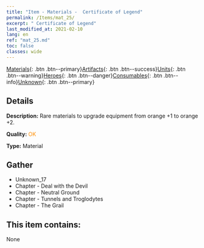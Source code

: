 ```yaml
---
title: "Item - Materials -  Certificate of Legend"
permalink: /Items/mat_25/
excerpt: " Certificate of Legend"
last_modified_at: 2021-02-10
lang: en
ref: "mat_25.md"
toc: false
classes: wide
---
```

 [Materials](/Items/){: .btn .btn--primary}[Artifacts](/Items/Artifacts/){: .btn .btn--success}[Units](/Items/Units/){: .btn .btn--warning}[Heroes](/Items/Heroes/){: .btn .btn--danger}[Consumables](/Items/Consumables/){: .btn .btn--info}[Unknown](/Items/Unknown/){: .btn .btn--primary}

## Details
 **Description:** Rare materials to upgrade equipment from orange +1 to orange +2.

 **Quality:** <span style="color: #FF8C00">OK</span>

 **Type:** Material

## Gather

*    Unknown_17 
*    Chapter - Deal with the Devil 
*    Chapter - Neutral Ground 
*    Chapter - Tunnels and Troglodytes 
*    Chapter - The Grail 

## This item contains:

  None

